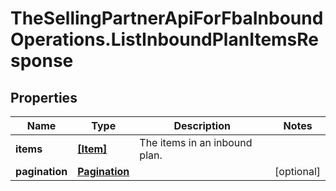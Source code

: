 # TheSellingPartnerApiForFbaInboundOperations.ListInboundPlanItemsResponse

## Properties
Name | Type | Description | Notes
------------ | ------------- | ------------- | -------------
**items** | [**[Item]**](Item.md) | The items in an inbound plan. | 
**pagination** | [**Pagination**](Pagination.md) |  | [optional] 


